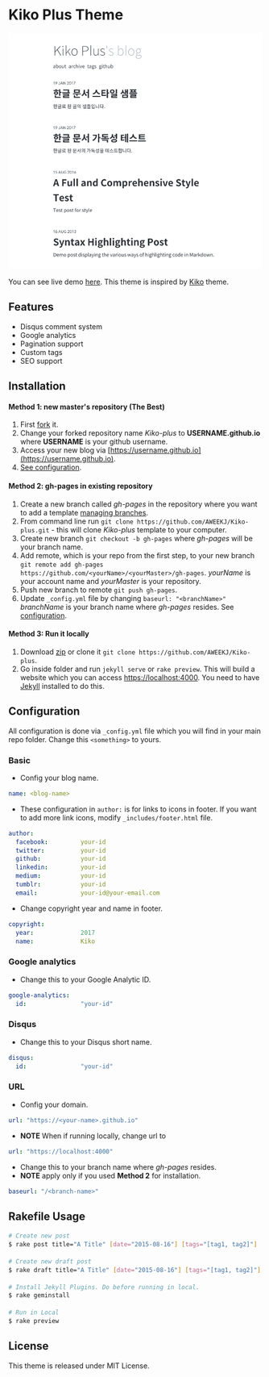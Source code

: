 # Kiko Plus Theme

![image](/images/image.png)

You can see live demo [here](https://aweekj.github.io/Kiko-plus). This theme is inspired by [Kiko](http://github.com/gfjaru/Kiko) theme.

## Features

- Disqus comment system
- Google analytics
- Pagination support
- Custom tags
- SEO support


## Installation

#### Method 1: new master's repository (The Best)

1. First [fork](https://github.com/AWEEKJ/Kiko-plus/fork) it.
2. Change your forked repository name _Kiko-plus_ to __USERNAME.github.io__ where __USERNAME__ is your github username.
3. Access your new blog via [https://username.github.io](https://username.github.io).
4. [See configuration](#configuration).

#### Method 2: gh-pages in existing repository

1. Create a new branch called _gh-pages_ in the repository where you want to add a template [managing branches](https://help.github.com/articles/creating-and-deleting-branches-within-your-repository/).
2. From command line run `git clone https://github.com/AWEEKJ/Kiko-plus.git` - this will clone _Kiko-plus_ template to your computer.
3. Create new branch `git checkout -b gh-pages` where _gh-pages_ will be your branch name.
4. Add remote, which is your repo from the first step, to your new branch `git remote add gh-pages https://github.com/<yourName>/<yourMaster>/gh-pages`. _yourName_ is your account name and _yourMaster_ is your repository.
5. Push new branch to remote `git push gh-pages`.
6. Update `_config.yml` file by changing `baseurl: "<branchName>"` _branchName_ is your branch name where _gh-pages_ resides. See [configuration](#configuration).

#### Method 3: Run it locally

1. Download [zip](https://github.com/AWEEKJ/Kiko-plus/archive/master.zip) or clone it `git clone https://github.com/AWEEKJ/Kiko-plus`.
2. Go inside folder and run `jekyll serve` or `rake preview`. This will build a website which you can access [https://localhost:4000](https://localhost:4000). You need to have [Jekyll](https://jekyllrb.com/docs/installation/) installed to do this.


## Configuration

All configuration is done via `_config.yml` file which you will find in your main repo folder. Change this `<something>` to yours.

### Basic

- Config your blog name.

```yml
name: <blog-name>
```

- These configuration in `author:` is for links to icons in footer. If you want to add more link icons, modify `_includes/footer.html` file.

```yml
author:
  facebook:         your-id
  twitter:          your-id
  github:           your-id
  linkedin:         your-id
  medium:           your-id
  tumblr:           your-id
  email:            your-id@your-email.com
```

- Change copyright year and name in footer.

```yml
copyright:
  year:             2017
  name:             Kiko
```

### Google analytics

- Change this to your Google Analytic ID.

```yml
google-analytics:
  id:               "your-id"
```

### Disqus

- Change this to your Disqus short name.

```yml
disqus:
  id:               "your-id"
```

### URL

- Config your domain.

```yml
url: "https://<your-name>.github.io"
```

- **NOTE** When if running locally, change url to 

```yml
url: "https://localhost:4000"
```

- Change this to your branch name where _gh-pages_ resides. 
- **NOTE** apply only if you used __Method 2__ for installation.

```yml
baseurl: "/<branch-name>"
```

## Rakefile Usage

```bash
# Create new post
$ rake post title="A Title" [date="2015-08-16"] [tags="[tag1, tag2]"] 

# Create new draft post
$ rake draft title="A Title" [date="2015-08-16"] [tags="[tag1, tag2]"]

# Install Jekyll Plugins. Do before running in local.
$ rake geminstall

# Run in Local
$ rake preview
```

## License

This theme is released under MIT License.
